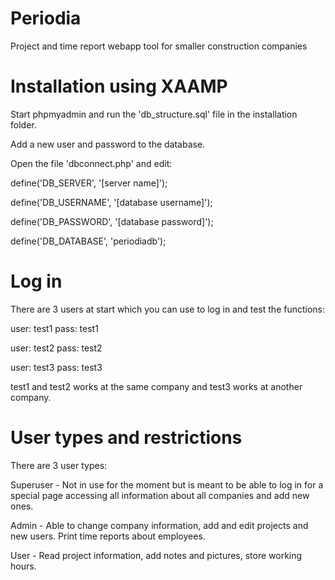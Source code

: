 # Periodia
Project and time report webapp tool for smaller construction companies

# Installation using XAAMP
Start phpmyadmin and run the 'db_structure.sql' file in the installation folder.

Add a new user and password to the database.

Open the file 'dbconnect.php' and edit:

  define('DB_SERVER',   '[server name]');

  define('DB_USERNAME', '[database username]');

  define('DB_PASSWORD', '[database password]');

  define('DB_DATABASE', 'periodiadb');

# Log in
There are 3 users at start which you can use to log in and test the functions:

  user: test1
  pass: test1

  user: test2
  pass: test2

  user: test3
  pass: test3

test1 and test2 works at the same company and test3 works at another company.

# User types and restrictions
There are 3 user types:

Superuser - Not in use for the moment but is meant to be able to log in for a special page accessing all information about all companies and add new ones.

Admin - Able to change company information, add and edit projects and new users. Print time reports about employees.

User - Read project information, add notes and pictures, store working hours.
